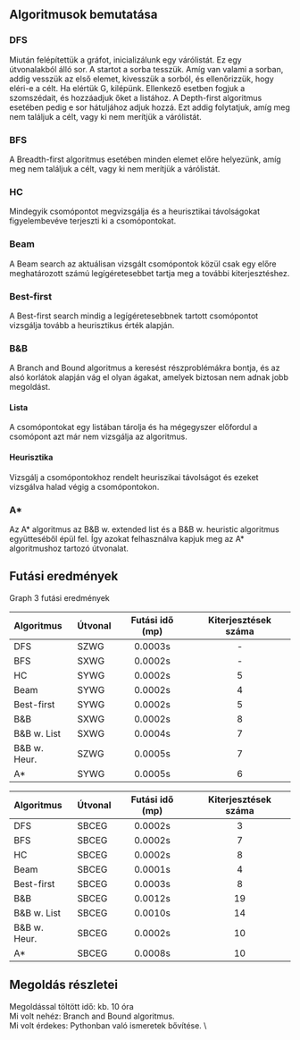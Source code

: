 

## Algoritmusok bemutatása

### DFS
Miután felépítettük a gráfot, inicializálunk egy várólistát. Ez egy útvonalakból álló sor. A startot a sorba tesszük. Amíg van valami a sorban, addig vesszük az első elemet, kivesszük a sorból, és ellenőrizzük, hogy eléri-e a célt. Ha elértük 
G, kilépünk. Ellenkező esetben fogjuk a szomszédait, és hozzáadjuk őket a listához. A Depth-first algoritmus esetében pedig e sor hátuljához adjuk hozzá. Ezt addig folytatjuk, amíg meg nem találjuk a célt, vagy ki nem merítjük a várólistát.
### BFS
A Breadth-first algoritmus esetében minden elemet előre helyezünk, amíg meg nem találjuk a célt, vagy ki nem merítjük a várólistát.
### HC
Mindegyik csomópontot megvizsgálja és a heurisztikai távolságokat figyelembevéve terjeszti ki a csomópontokat.
### Beam
A Beam search az aktuálisan vizsgált csomópontok közül csak egy előre meghatározott számú legígéretesebbet tartja meg a további kiterjesztéshez.  
### Best-first
A Best-first search mindig a legígéretesebbnek tartott csomópontot vizsgálja tovább a heurisztikus érték alapján.  
### B&B
A Branch and Bound algoritmus a keresést részproblémákra bontja, és az alsó korlátok alapján vág el olyan ágakat, amelyek biztosan nem adnak jobb megoldást.  
#### Lista
A csomópontokat egy listában tárolja és ha mégegyszer előfordul a csomópont azt már nem vizsgálja az algoritmus.
#### Heurisztika
Vizsgálj a csomópontokhoz rendelt heuriszikai távolságot és ezeket vizsgálva halad végig a csomópontokon.
### A\*
Az A* algoritmus az B&B w. extended list és a B&B w. heuristic algoritmus együtteséből épül fel. Így azokat felhasználva kapjuk meg az A* algoritmushoz tartozó útvonalat.
## Futási eredmények
Graph 3 futási eredmények

| Algoritmus   | Útvonal | Futási idő (mp) | Kiterjesztések száma |
|:-------------|:--------|:---------------:|:--------------------:|
| DFS          | SZWG    |        0.0003s        |          -           |
| BFS          | SXWG    |        0.0002s        |          -           |
| HC           | SYWG    |        0.0002s        |          5           |
| Beam         | SYWG    |        0.0002s        |          4           |
| Best-first   | SYWG    |        0.0002s        |          5           |
| B&B          | SXWG    |        0.0002s        |          8           |
| B&B w. List  | SXWG    |        0.0004s        |          7           |
| B&B w. Heur. | SZWG    |        0.0005s        |          7           |
| A*           | SYWG    |        0.0005s        |          6           |

| Algoritmus   | Útvonal |        Futási idő (mp)         | Kiterjesztések száma |
|:-------------|:--------|:------------------------------:|:--------------------:|
| DFS          | SBCEG   |            0.0002s             |          3           |
| BFS          | SBCEG   |            0.0002s             |          7           |
| HC           | SBCEG   |            0.0002s             |          8           |
| Beam         | SBCEG   |            0.0001s             |          4           |
| Best-first   | SBCEG   |            0.0003s             |          8           |
| B&B          | SBCEG   |            0.0012s             |          19          |
| B&B w. List  | SBCEG   |            0.0010s             |          14          |
| B&B w. Heur. | SBCEG   |            0.0002s             |          10          |
| A*           | SBCEG   |            0.0008s             |          10          |
## Megoldás részletei

Megoldással töltött idő: kb. 10 óra \
Mi volt nehéz: Branch and Bound algoritmus. \
Mi volt érdekes: Pythonban való ismeretek bővítése. \
